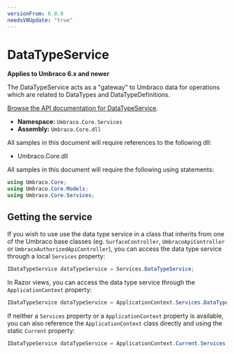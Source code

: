 ```yaml
---
versionFrom: 6.0.0
needsV8Update: "true"
---
```


# DataTypeService

**Applies to Umbraco 6.x and newer**

The DataTypeService acts as a "gateway" to Umbraco data for operations which are related to DataTypes and DataTypeDefinitions.

[Browse the API documentation for DataTypeService](https://our.umbraco.com/apidocs/v7/csharp/api/Umbraco.Core.Services.DataTypeService.html).

 * **Namespace:** `Umbraco.Core.Services`
 * **Assembly:** `Umbraco.Core.dll`

All samples in this document will require references to the following dll:

* Umbraco.Core.dll

All samples in this document will require the following using statements:

```c#
using Umbraco.Core;
using Umbraco.Core.Models;
using Umbraco.Core.Services;
```

## Getting the service

If you wish to use use the data type service in a class that inherits from one of the Umbraco base classes (eg. `SurfaceController`, `UmbracoApiController` or `UmbracoAuthorizedApiController`), you can access the data type service through a local `Services` property:

```c#
IDataTypeService dataTypeService = Services.DataTypeService;
```
In Razor views, you can access the data type service through the `ApplicationContext` property:
```c#
IDataTypeService dataTypeService = ApplicationContext.Services.DataTypeService;
```
If neither a `Services` property or a `ApplicationContext` property is available, you can also reference the `ApplicationContext` class directly and using the static `Current` property:
```c#
IDataTypeService dataTypeService = ApplicationContext.Current.Services.DataTypeService;
```
